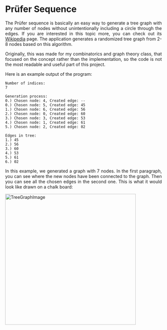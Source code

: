
# Prüfer Sequence

<p align="justify">The Prüfer sequence is basically an easy way to generate a tree graph with any number of nodes without unintentionally including a circle through the edges. If you are interested in this topic more, you can check out its <a href="https://en.wikipedia.org/wiki/Pr%C3%BCfer_sequence">Wikipedia</a> page. The application generates a randomized tree graph from 2-8 nodes based on this algorithm.</p>

<p align="justify">Originally, this was made for my combinatorics and graph theory class, that focused on the concept rather than the implementation, so the code is not the most readable and useful part of this project.</p>

<p align="justify">Here is an example output of the program:</p>

```
Number of indices:
7

Generation process:  
0.) Chosen node: 4, Created edge: --  
0.) Chosen node: 5, Created edge: 45  
1.) Chosen node: 6, Created edge: 56  
2.) Chosen node: 0, Created edge: 60  
3.) Chosen node: 3, Created edge: 53  
4.) Chosen node: 1, Created edge: 61  
5.) Chosen node: 2, Created edge: 02

Edges in tree:
1.) 45  
2.) 56  
3.) 60  
4.) 53  
5.) 61  
6.) 02
```
<p align="justify">In this example, we generated a graph with 7 nodes. In the first paragraph, you can see where the new nodes have been connected to the graph. Then you can see all the chosen edges in the second one. This is what it would look like drawn on a chalk board:</p>
<img src="/PrüferSequence/graph.png" alt="TreeGraphImage" width="420" height="420">
